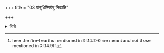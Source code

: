 +++
title = "03 पांसुधिष्णियेषु निवपति"

+++

<details><summary>थिते</summary>

3. He throws (the burning coals or burning grass bunches) on the fire-hearths made out of earth.[^1]  

[^1]: here the fire-hearths mentioned in XI.14.2-6 are meant and not those mentioned in XI.14.9ff.  
</details>
